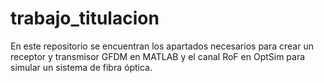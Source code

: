 # trabajo_titulacion
En este repositorio se encuentran los apartados necesarios para crear un receptor y transmisor GFDM en MATLAB y el canal RoF en OptSim para simular un sistema de fibra óptica.
